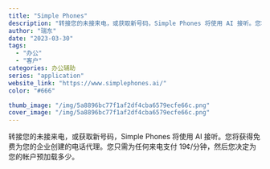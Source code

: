 ```yaml
---
title: "Simple Phones"
description: "转接您的未接来电，或获取新号码，Simple Phones 将使用 AI 接听。您将获得免费为您的企业创建的电话代理。您"
author: "瑞东"
date: "2023-03-30"
tags:
  - "办公"
  - "客户"
categories: 办公辅助
series: "application"
website_link: "https://www.simplephones.ai/"
color: "#666"

thumb_image: "/img/5a8896bc77f1af2df4cba6579ecfe66c.png"
cover_image: "/img/5a8896bc77f1af2df4cba6579ecfe66c.png"
---
```


转接您的未接来电，或获取新号码，Simple Phones 将使用 AI 接听。您将获得免费为您的企业创建的电话代理。您只需为任何来电支付 19¢/分钟，然后您决定为您的帐户预加载多少。